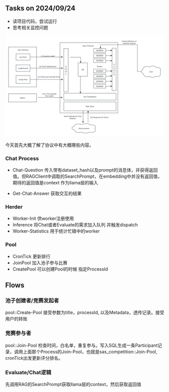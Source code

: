 ## Tasks on 2024/09/24

- 读项目代码，尝试运行
- 思考相关监控问题

![](./framework.png)

今天首先大概了解了协议中有大概哪些内容。

### Chat Process
- Chat-Question 传入带有dataset_hash以及prompt的消息体，并获得返回值。但RAGClient中调取的SearchPrompt，在embedding中并没有返回值，期待的返回值是context 作为llama层的输入

- Get-Chat-Answer 获取交互的结果


### Herder 

- Worker-Init 供worker注册使用
- Inference 将Chat或者Evaluate的需求加入队列 并触发dispatch
- Worker-Statistics 用于统计忙碌中的worker

### Pool

- CronTick 更新排行
- JoinPool 加入池子参与比赛
- CreatePool 可以创建Pool的时候 指定ProcessId


## Flows

### 池子创建者/竞赛发起者
pool::Create-Pool 接受参数为title，processId, 以及Metadata，透传记录。接受用户的转账

### 竞赛参与者
pool::Join-Pool 检查时间，白名单，重复参与。写入SQL生成一条Participant记录，调用上面那个Process的Join-Pool，也就是sas_competition::Join-Pool, cronTick出发更新评分排名。

### Evaluate/Chat逻辑
先调用RAG的SearchPrompt获取llama层的context，然后获取返回值